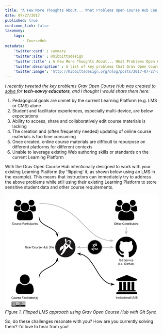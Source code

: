 ```yaml
---
title: "A Few More Thoughts About... What Problems Open Course Hub Can Solve"
date: 07/27/2017
published: true
continue_link: false
taxonomy:
    tags:
        - CourseHub
metadata:
    'twitter:card' : summary
    'twitter:site' : @hibbittsdesign
    'twitter:title' : A Few More Thoughts About... What Problems Open Course Hub Can Solve
    'twitter:description' : A list of key problems that Grav Open Course Hub was created to solve, in partnership with your existing Learning Platform.
    'twitter:image': 'http://hibbittsdesign.org/blog/posts/2017-07-27-a-few-more-thoughts-about-what-problems-open-course-hub-can-solve/flipped-lms.png'
---
```


_I recently [tweeted the key problems Grav Open Course Hub was created to solve](https://twitter.com/hibbittsdesign/status/890281333011824640) for **tech-savvy educators**, and I thought I would share them here:_

1. Pedagogical goals are unmet by the current Learning Platform (e.g. LMS or CMS) alone
2. Student and facilitator experiences, especially multi-device, are below expectations
3. Ability to access, share and collaboratively edit course materials is lacking
4. The creation and (often frequently needed) updating of online course materials is too time consuming
5. Once created, online course materials are difficult to repurpose on different platforms for different contexts
6. Unable to leverage existing Web authoring skills or standards on the current Learning Platform

With the Grav Open Course Hub intentionally designed to work with your existing Learning Platform (by 'flipping' it, as shown below using an LMS in the example). This means that instructors can immediately try to address the above problems while still using their existing Learning Platform to store sensitive student data and other course requirements.

![Git Sync Wizard](flipped-lms.png)  
_Figure 1. Flipped LMS approach using Grav Open Course Hub with Git Sync_


So, do these challenges resonate with you? How are you currently solving them? I'd love to hear from you!
